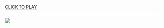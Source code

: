 
<a href="https://premium76.site?title=unblocked_games_66_easy&ref=13M">CLICK TO PLAY</a></h3>
<hr>

<a href="https://premium76.site?title=unblocked_games_66_easy&ref=13M"><img src="https://clearcache.store/games.png"></a>



